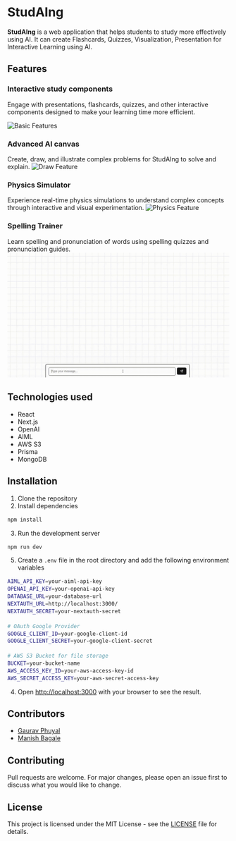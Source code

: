 # StudAIng

**StudAIng** is a web application that helps students to study more effectively using AI. It can create Flashcards, Quizzes, Visualization, Presentation for Interactive Learning using AI.

## Features

### Interactive study components

Engage with presentations, flashcards, quizzes, and other interactive components designed to make your learning time more efficient.

![Basic Features](public/gifs/basic-features.gif)

### Advanced AI canvas

Create, draw, and illustrate complex problems for StudAIng to solve and explain.
![Draw Feature](public/gifs/draw-feature.gif)

### Physics Simulator

Experience real-time physics simulations to understand complex concepts through interactive and visual experimentation.
![Physics Feature](public/gifs/physics-feature.gif)

### Spelling Trainer

Learn spelling and pronunciation of words using spelling quizzes and pronunciation guides.
![Spelling Feature](public/gifs/spelling-feature.gif)

## Technologies used

- React
- Next.js
- OpenAI
- AIML
- AWS S3
- Prisma
- MongoDB

## Installation

1. Clone the repository
2. Install dependencies

```bash
npm install
```

3. Run the development server

```bash
npm run dev
```

5. Create a `.env` file in the root directory and add the following environment variables

```bash
AIML_API_KEY=your-aiml-api-key
OPENAI_API_KEY=your-openai-api-key
DATABASE_URL=your-database-url
NEXTAUTH_URL=http://localhost:3000/
NEXTAUTH_SECRET=your-nextauth-secret

# OAuth Google Provider
GOOGLE_CLIENT_ID=your-google-client-id
GOOGLE_CLIENT_SECRET=your-google-client-secret

# AWS S3 Bucket for file storage
BUCKET=your-bucket-name
AWS_ACCESS_KEY_ID=your-aws-access-key-id
AWS_SECRET_ACCESS_KEY=your-aws-secret-access-key
```

4. Open [http://localhost:3000](http://localhost:3000) with your browser to see the result.

## Contributors

- [Gaurav Phuyal](https://github.com/phuyalgaurav)
- [Manish Bagale](https://github.com/munannoo)

## Contributing

Pull requests are welcome. For major changes, please open an issue first to discuss what you would like to change.

## License

This project is licensed under the MIT License - see the [LICENSE](LICENSE) file for details.
